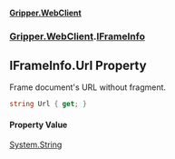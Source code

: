#### [Gripper.WebClient](index 'index')
### [Gripper.WebClient](Gripper_WebClient 'Gripper.WebClient').[IFrameInfo](Gripper_WebClient_IFrameInfo 'Gripper.WebClient.IFrameInfo')
## IFrameInfo.Url Property
Frame document's URL without fragment.  
```csharp
string Url { get; }
```
#### Property Value
[System.String](https://docs.microsoft.com/en-us/dotnet/api/System.String 'System.String')

